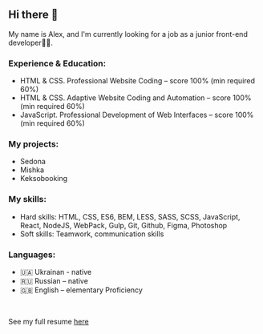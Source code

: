 <section>
    <h2>Hi there 👋</h2>
    <p>My name is Alex, and I'm currently looking for a job as a junior front-end developer👩‍💻.</p>
    <h3>Experience & Education:</h3>
    <ul>
        <li>HTML & CSS. Professional Website Coding – score 100% (min required 60%)</li>
        <li>HTML & CSS. Adaptive Website Coding and Automation – score 100% (min required 60%)</li>
        <li>JavaScript. Professional Development of Web Interfaces – score 100% (min required 60%)</li>
    </ul>
    <h3>My projects:</h3>
    <ul>
        <li>Sedona</li>
        <li>Mishka</li>
        <li>Keksobooking</li>
    </ul>
    <h3>My skills:</h3>
    <ul>
        <li>Hard skills: HTML, CSS, ES6, BEM, LESS, SASS, SCSS, JavaScript, React, NodeJS, WebPack, Gulp, Git, Github, Figma, Photoshop</li>
        <li>Soft skills: Teamwork, communication skills</li>
    </ul>
    <h3>Languages:</h3>
    <ul>
        <li>🇺🇦 Ukrainan - native</li>
        <li>🇷🇺 Russian – native</li>
        <li>🇬🇧 English – elementary Proficiency</li>
    </ul>
    <br>
    <p>See my full resume  <a href="#">here</a></p>
</section>

